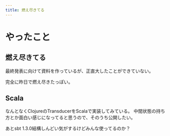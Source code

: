 ```yaml
---
title: 燃え尽きてる
---
```


# やったこと

## 燃え尽きてる

最終発表に向けて資料を作っているが、正直大したことができていない。

完全に昨日で燃え尽きたっぽい。

## Scala

なんとなくClojureのTransducerをScalaで実装してみている。
中間状態の持ち方とか面白い感じになってると思うので、そのうち公開したい。

あとsbt 1.3.0結構しんどい気がするけどみんな使ってるのか？
